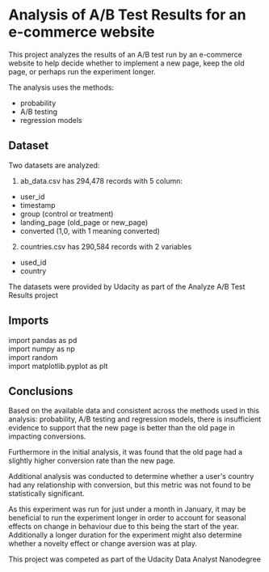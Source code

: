 # Analysis of A/B Test Results for an e-commerce website

This project analyzes the results of an A/B test run by an e-commerce website
to help decide whether to implement a new page, keep the old page,
or perhaps run the experiment longer.

The analysis uses the methods:
* probability
* A/B testing
* regression models


## Dataset
Two datasets are analyzed:
1. ab_data.csv has 294,478 records with 5 column:
- user_id
- timestamp
- group (control or treatment)
- landing_page (old_page or new_page)
- converted (1,0, with 1 meaning converted)

2. countries.csv has 290,584 records with 2 variables
- used_id
- country

The datasets were provided by Udacity as part of the Analyze A/B Test Results project

## Imports
import pandas as pd<br>
import numpy as np<br>
import random<br>
import matplotlib.pyplot as plt<br>


## Conclusions

Based on the available data and consistent across the methods used in this
analysis: probability, A/B testing and regression models, there is insufficient
evidence to support that the new page is better than the old page in impacting
conversions.

Furthermore in the initial analysis, it was found that the old page had a
slightly higher conversion rate than the new page.

Additional analysis was conducted to determine whether a user's country had any
relationship with conversion, but this metric was not found to be statistically
significant.

As this experiment was run for just under a month in January, it may be
beneficial to run the experiment longer in order to account for seasonal effects
on change in behaviour due to this being the start of the year. Additionally
a longer duration for the experiment might also determine whether a novelty
effect or change aversion was at play.

This project was competed as part of the Udacity Data Analyst Nanodegree
